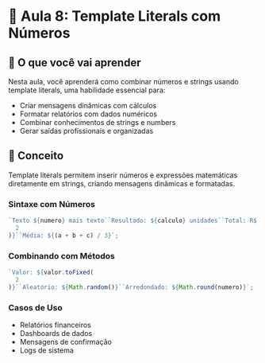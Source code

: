 # 🧩 Aula 8: Template Literals com Números

## 📖 O que você vai aprender

Nesta aula, você aprenderá como combinar números e strings usando template literals, uma habilidade essencial para:

- Criar mensagens dinâmicas com cálculos
- Formatar relatórios com dados numéricos
- Combinar conhecimentos de strings e numbers
- Gerar saídas profissionais e organizadas

## 🧠 Conceito

Template literals permitem inserir números e expressões matemáticas diretamente em strings, criando mensagens dinâmicas e formatadas.

### Sintaxe com Números

```javascript
`Texto ${numero} mais texto``Resultado: ${calculo} unidades``Total: R$ ${preco.toFixed(
  2
)}``Média: ${(a + b + c) / 3}`;
```

### Combinando com Métodos

```javascript
`Valor: ${valor.toFixed(
  2
)}``Aleatório: ${Math.random()}``Arredondado: ${Math.round(numero)}`;
```

### Casos de Uso

- Relatórios financeiros
- Dashboards de dados
- Mensagens de confirmação
- Logs de sistema
